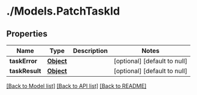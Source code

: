 # ./Models.PatchTaskId
## Properties

Name | Type | Description | Notes
------------ | ------------- | ------------- | -------------
**taskError** | [**Object**](.md) |  | [optional] [default to null]
**taskResult** | [**Object**](.md) |  | [optional] [default to null]

[[Back to Model list]](../README.md#documentation-for-models) [[Back to API list]](../README.md#documentation-for-api-endpoints) [[Back to README]](../README.md)

